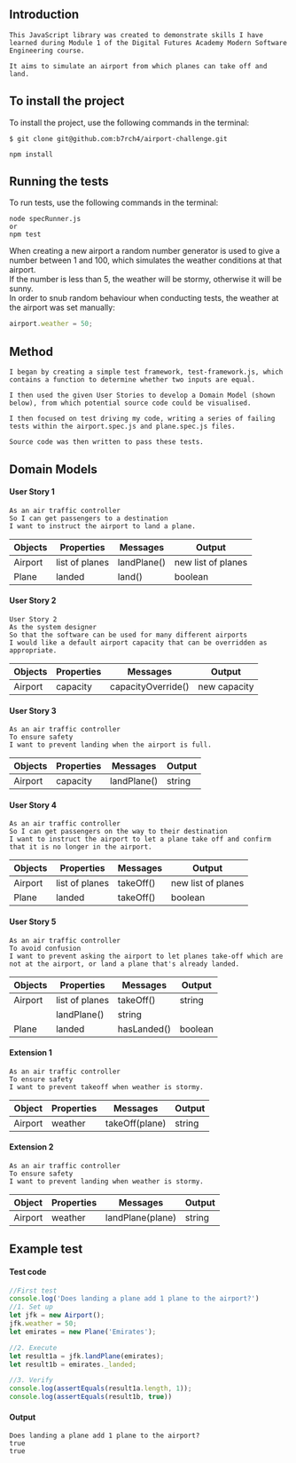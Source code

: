 ## Introduction
```
This JavaScript library was created to demonstrate skills I have learned during Module 1 of the Digital Futures Academy Modern Software Engineering course.

It aims to simulate an airport from which planes can take off and land.
```

## To install the project
To install the project, use the following commands in the terminal:
```
$ git clone git@github.com:b7rch4/airport-challenge.git

npm install
```

## Running the tests
To run tests, use the following commands in the terminal:
```
node specRunner.js
or
npm test
```
When creating a new airport a random number generator is used to give a number between 1 and 100, which simulates the weather conditions at that airport. <br>
If the number is less than 5, the weather will be stormy, otherwise it will be sunny. <br>
In order to snub random behaviour when conducting tests, the weather at the airport was set manually:
```js
airport.weather = 50;
```

## Method
```
I began by creating a simple test framework, test-framework.js, which contains a function to determine whether two inputs are equal.

I then used the given User Stories to develop a Domain Model (shown below), from which potential source code could be visualised.

I then focused on test driving my code, writing a series of failing tests within the airport.spec.js and plane.spec.js files.

Source code was then written to pass these tests.
```

## Domain Models

#### User Story 1
```
As an air traffic controller
So I can get passengers to a destination
I want to instruct the airport to land a plane.
```

Objects|Properties|Messages|Output
---|---|---|---
Airport|list of planes|landPlane()|new list of planes
Plane|landed|land()|boolean

#### User Story 2
```
User Story 2
As the system designer
So that the software can be used for many different airports
I would like a default airport capacity that can be overridden as appropriate.
```

Objects|Properties|Messages|Output
---|---|---|---
Airport|capacity|capacityOverride()|new capacity

#### User Story 3
```
As an air traffic controller
To ensure safety
I want to prevent landing when the airport is full.
```

Objects|Properties|Messages|Output
---|---|---|---
Airport|capacity|landPlane()|string

#### User Story 4
```
As an air traffic controller
So I can get passengers on the way to their destination
I want to instruct the airport to let a plane take off and confirm that it is no longer in the airport.
```

Objects|Properties|Messages|Output
---|---|---|---
Airport|list of planes|takeOff()|new list of planes
Plane|landed|takeOff()|boolean

#### User Story 5
```
As an air traffic controller
To avoid confusion
I want to prevent asking the airport to let planes take-off which are not at the airport, or land a plane that's already landed.
```

Objects|Properties|Messages|Output
---|---|---|---
Airport|list of planes|takeOff()|string
||landPlane()|string
Plane|landed|hasLanded()|boolean

#### Extension 1
```
As an air traffic controller
To ensure safety
I want to prevent takeoff when weather is stormy.
```

Object|Properties|Messages|Output
---|---|---|---
Airport|weather|takeOff(plane)|string

#### Extension 2
```
As an air traffic controller
To ensure safety
I want to prevent landing when weather is stormy.
```

Object|Properties|Messages|Output
---|---|---|---
Airport|weather|landPlane(plane)|string

## Example test
#### Test code
```js
//First test
console.log('Does landing a plane add 1 plane to the airport?')
//1. Set up
let jfk = new Airport();
jfk.weather = 50;
let emirates = new Plane('Emirates');

//2. Execute
let result1a = jfk.landPlane(emirates);
let result1b = emirates._landed;

//3. Verify
console.log(assertEquals(result1a.length, 1));
console.log(assertEquals(result1b, true))
```

#### Output
```
Does landing a plane add 1 plane to the airport?
true
true
```
